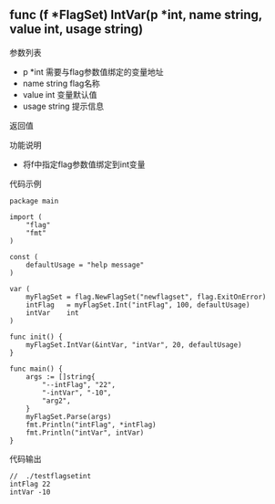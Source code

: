 ##  func (f *FlagSet) IntVar(p *int, name string, value int, usage string)

参数列表
- p *int 需要与flag参数值绑定的变量地址
- name string  flag名称
- value int 变量默认值
- usage string 提示信息

返回值

功能说明
- 将f中指定flag参数值绑定到int变量

代码示例
    
    package main
    
    import (
    	"flag"
    	"fmt"
    )
    
    const (
    	defaultUsage = "help message"
    )
    
    var (
    	myFlagSet = flag.NewFlagSet("newflagset", flag.ExitOnError)
    	intFlag   = myFlagSet.Int("intFlag", 100, defaultUsage)
    	intVar    int
    )
    
    func init() {
    	myFlagSet.IntVar(&intVar, "intVar", 20, defaultUsage)
    }
    
    func main() {
    	args := []string{
    		"--intFlag", "22",
    		"-intVar", "-10",
    		"arg2",
    	}
    	myFlagSet.Parse(args)
    	fmt.Println("intFlag", *intFlag)
    	fmt.Println("intVar", intVar)
    }

代码输出
        
    //  ./testflagsetint
    intFlag 22
    intVar -10
